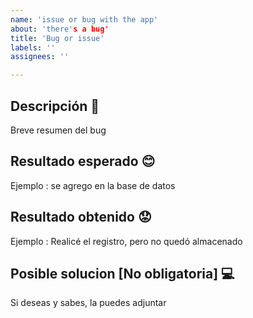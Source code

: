 ```yaml
---
name: 'issue or bug with the app'
about: 'there's a bug'
title: 'Bug or issue'
labels: ''
assignees: ''

---
```


## Descripción 📝
Breve resumen del bug

## Resultado esperado 😊
Ejemplo : se agrego en la base de datos

## Resultado obtenido 😟
Ejemplo : Realicé el registro, pero no quedó almacenado

## Posible solucion [No obligatoria] 💻
Si deseas y sabes, la puedes adjuntar
